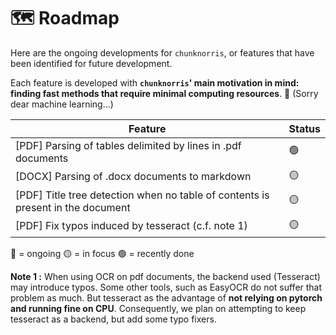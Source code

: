 # 🗺️ Roadmap

Here are the ongoing developments for ``chunknorris``, or features that have been identified for future development.

Each feature is developed with **``chunknorris``' main motivation in mind: finding fast methods that require minimal computing resources**. 🌱 (Sorry dear machine learning...)

| Feature | Status |
|---------|--------|
| [PDF] Parsing of tables delimited by lines in .pdf documents | 🟢 |
| [DOCX] Parsing of .docx documents to markdown | 🟡 |
| [PDF] Title tree detection when no table of contents is present in the document | 🟡 |
| [PDF] Fix typos induced by tesseract (c.f. note 1) | 🟡 |

🔵 = ongoing
🟡 = in focus
🟢 = recently done

**Note 1 :** When using OCR on pdf documents, the backend used (Tesseract) may introduce typos. Some other tools, such as EasyOCR do not suffer that problem as much. But tesseract as the advantage of **not relying on pytorch and running fine on CPU**. Consequently, we plan on attempting to keep tesseract as a backend, but add some typo fixers.
